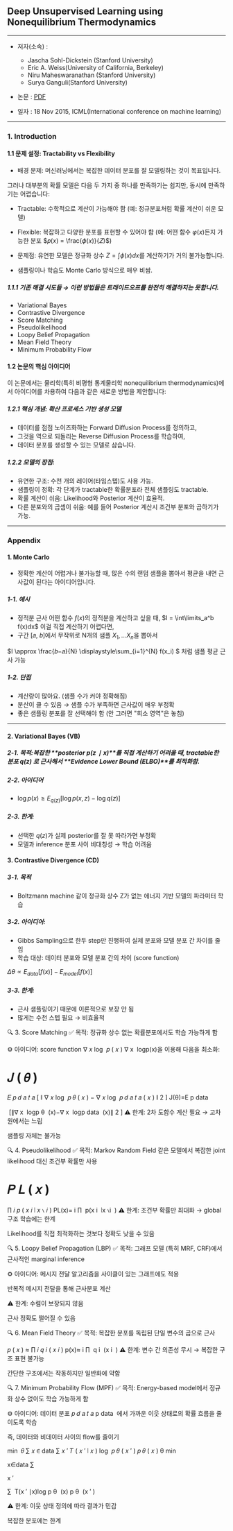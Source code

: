 ## Deep Unsupervised Learning using Nonequilibrium Thermodynamics
---

* 저자(소속) :
  * Jascha Sohl-Dickstein (Stanford University)
  * Eric A. Weiss(University of California, Berkeley)
  * Niru Maheswaranathan (Stanford University)
  * Surya Ganguli(Stanford University)

* 논문 : [PDF](https://arxiv.org/pdf/1503.03585)

* 일자 : 18 Nov 2015, ICML(International conference on machine learning)

---

### 1. Introduction

 #### 1.1 문제 설정: Tractability vs Flexibility

* 배경 문제: 머신러닝에서는 복잡한 데이터 분포를 잘 모델링하는 것이 목표입니다.

그러나 대부분의 확률 모델은 다음 두 가지 중 하나를 만족하기는 쉽지만, 동시에 만족하기는 어렵습니다:

* Tractable: 수학적으로 계산이 가능해야 함 (예: 정규분포처럼 확률 계산이 쉬운 모델)

* Flexible: 복잡하고 다양한 분포를 표현할 수 있어야 함
(예: 어떤 함수 $φ(x)$든지 가능한 분포 $𝑝(𝑥) = \frac{𝜙(𝑥)}{𝑍}$)

* 문제점: 유연한 모델은 정규화 상수 
$Z=∫ϕ(x)dx$를 계산하기가 거의 불가능합니다.

* 샘플링이나 학습도 Monte Carlo 방식으로 매우 비쌈.

##### 1.1.1 기존 해결 시도들 → 이런 방법들은 트레이드오프를 완전히 해결하지는 못합니다.
* Variational Bayes
* Contrastive Divergence
* Score Matching
* Pseudolikelihood
* Loopy Belief Propagation
* Mean Field Theory
* Minimum Probability Flow

#### 1.2 논문의 핵심 아이디어
이 논문에서는 물리학(특히 비평형 통계물리학 nonequilibrium thermodynamics)에서 아이디어를 차용하여 다음과 같은 새로운 방법을 제안합니다:

##### 1.2.1 핵심 개념: 확산 프로세스 기반 생성 모델
* 데이터를 점점 노이즈화하는 Forward Diffusion Process를 정의하고,
* 그것을 역으로 되돌리는 Reverse Diffusion Process를 학습하여,
* 데이터 분포를 생성할 수 있는 모델로 삼습니다.

##### 1.2.2 모델의 장점:
* 유연한 구조: 수천 개의 레이어(타임스텝)도 사용 가능.
* 샘플링이 정확: 각 단계가 tractable한 확률분포라 전체 샘플링도 tractable.
* 확률 계산이 쉬움: Likelihood와 Posterior 계산이 효율적.
* 다른 분포와의 곱셈이 쉬움: 예를 들어 Posterior 계산시 조건부 분포와 곱하기가 가능.

---

### Appendix
#### 1. Monte Carlo
  - 정확한 계산이 어렵거나 불가능할 때, 많은 수의 랜덤 샘플을 뽑아서 평균을 내면 근사값이 된다는 아이디어입니다.

##### 1-1. 예시
* 정적분 근사 어떤 함수 $f(x)$의 정적분을 계산하고 싶을 때, $I = \int\limits_a^b f(x)dx$ 이걸 직접 계산하기 어렵다면,
* 구간 [𝑎, 𝑏]에서 무작위로 N개의 샘플 $X_1, ... X_n$을 뽑아서
  
$I \approx \frac{𝑏−𝑎}{N} \displaystyle\sum_{i=1}^{N} f(x_i) $
처럼 샘플 평균 근사 가능


##### 1-2. 단점
* 계산량이 많아요. (샘플 수가 커야 정확해짐)
* 분산이 클 수 있음 → 샘플 수가 부족하면 근사값이 매우 부정확
* 좋은 샘플링 분포를 잘 선택해야 함 (안 그러면 "희소 영역"은 놓침)

---

#### 2. Variational Bayes (VB)
##### 2-1. 목적:복잡한 **posterior $p(z∣x)$**를 직접 계산하기 어려울 때, tractable한 분포 $q(z)$ 로 근사해서 **Evidence Lower Bound (ELBO)**를 최적화함.
##### 2-2. 아이디어
* $\log p(x) ≥ E_{q(z)} [\log p(x,z) − \log q(z)]$

##### 2-3. 한계:
* 선택한 $q(z)$가 실제 posterior를 잘 못 따라가면 부정확
* 모델과 inference 분포 사이 비대칭성 → 학습 어려움


#### 3. Contrastive Divergence (CD)
##### 3-1. 목적
* Boltzmann machine 같이 정규화 상수 Z가 없는 에너지 기반 모델의 파라미터 학습

##### 3-2. 아이디어:
* Gibbs Sampling으로 한두 step만 진행하여 실제 분포와 모델 분포 간 차이를 줄임
* 학습 대상: 데이터 분포와 모델 분포 간의 차이 (score function)

$Δθ∝E_{data}[f(x)]−E_{model}[f(x)]$

##### 3-3. 한계:
* 근사 샘플링이기 때문에 이론적으로 보장 안 됨
* 많게는 수천 스텝 필요 → 비효율적


🔍 3. Score Matching
✅ 목적:
정규화 상수 없는 확률분포에서도 학습 가능하게 함

⚙️ 아이디어:
score function 
∇
𝑥
log
⁡
𝑝
(
𝑥
)
∇ 
x
​
 logp(x)을 이용해 다음을 최소화:

𝐽
(
𝜃
)
=
𝐸
𝑝
𝑑
𝑎
𝑡
𝑎
[
∥
∇
𝑥
log
⁡
𝑝
𝜃
(
𝑥
)
−
∇
𝑥
log
⁡
𝑝
𝑑
𝑎
𝑡
𝑎
(
𝑥
)
∥
2
]
J(θ)=E 
p 
data
​
 
​
 [∥∇ 
x
​
 logp 
θ
​
 (x)−∇ 
x
​
 logp 
data
​
 (x)∥ 
2
 ]
⚠️ 한계:
2차 도함수 계산 필요 → 고차원에서는 느림

샘플링 자체는 불가능

🔍 4. Pseudolikelihood
✅ 목적:
Markov Random Field 같은 모델에서 복잡한 joint likelihood 대신 조건부 확률만 사용

𝑃
𝐿
(
𝑥
)
=
∏
𝑖
𝑝
(
𝑥
𝑖
∣
𝑥
∖
𝑖
)
PL(x)= 
i
∏
​
 p(x 
i
​
 ∣x 
∖i
​
 )
⚠️ 한계:
조건부 확률만 최대화 → global 구조 학습에는 한계

Likelihood를 직접 최적화하는 것보다 정확도 낮을 수 있음

🔍 5. Loopy Belief Propagation (LBP)
✅ 목적:
그래프 모델 (특히 MRF, CRF)에서 근사적인 marginal inference

⚙️ 아이디어:
메시지 전달 알고리즘을 사이클이 있는 그래프에도 적용

반복적 메시지 전달을 통해 근사분포 계산

⚠️ 한계:
수렴이 보장되지 않음

근사 정확도 떨어질 수 있음

🔍 6. Mean Field Theory
✅ 목적:
복잡한 분포를 독립된 단일 변수의 곱으로 근사

𝑝
(
𝑥
)
≈
∏
𝑖
𝑞
𝑖
(
𝑥
𝑖
)
p(x)≈ 
i
∏
​
 q 
i
​
 (x 
i
​
 )
⚠️ 한계:
변수 간 의존성 무시 → 복잡한 구조 표현 불가능

간단한 구조에서는 작동하지만 일반화에 약함

🔍 7. Minimum Probability Flow (MPF)
✅ 목적:
Energy-based model에서 정규화 상수 없이도 학습 가능하게 함

⚙️ 아이디어:
데이터 분포 
𝑝
𝑑
𝑎
𝑡
𝑎
p 
data
​
 에서 가까운 이웃 상태로의 확률 흐름을 줄이도록 학습

즉, 데이터와 비데이터 사이의 flow를 줄이기

min
⁡
𝜃
∑
𝑥
∈
data
∑
𝑥
′
𝑇
(
𝑥
′
∣
𝑥
)
log
⁡
𝑝
𝜃
(
𝑥
′
)
𝑝
𝜃
(
𝑥
)
θ
min
​
  
x∈data
∑
​
  
x 
′
 
∑
​
 T(x 
′
 ∣x)log 
p 
θ
​
 (x)
p 
θ
​
 (x 
′
 )
​
 
⚠️ 한계:
이웃 상태 정의에 따라 결과가 민감

복잡한 분포에는 한계
